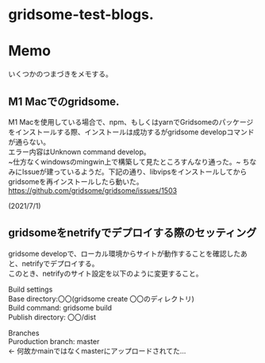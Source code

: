 # gridsome-test-blogs. 
  
# Memo
いくつかのつまづきをメモする。  
  
## M1 Macでのgridsome. 
M1 Macを使用している場合で、npm、もしくはyarnでGridsomeのパッケージをインストールする際、インストールは成功するがgridsome developコマンドが通らない。  
エラー内容はUnknown command develop。  
~仕方なくwindowsのmingwin上で構築して見たところすんなり通った。~
ちなみにIssueが建っているようだ。下記の通り、libvipsをインストールしてからgridsomeを再インストールしたら動いた。    
https://github.com/gridsome/gridsome/issues/1503  
   
(2021/7/1)  
  
## gridsomeをnetrifyでデプロイする際のセッティング  
gridsome developで、ローカル環境からサイトが動作することを確認したあと、netrifyでデプロイする。  
このとき、netrifyのサイト設定を以下のように変更すること。  
  
Build settings  
Base directory:〇〇(gridsome create 〇〇のディレクトリ)  
Build command: gridsome build  
Publish directory: 〇〇/dist  
  
Branches  
Puroduction branch: master  
<- 何故かmainではなくmasterにアップロードされてた... 
  
